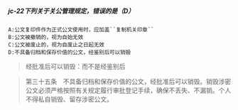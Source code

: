 ##### jc-22下列关于关公管理规定，错误的是（D）
    A:公文复印件作为正式公文使用时，应加盖``复制机关印章``
    B:公文被撤销的，视为自始无效
    C:公文被废止的，视为自废止之日起无效
    D:不具备归档和保存价值的公文，经鉴别后可以销毁
    
>   经批准后可以销毁：而不是经鉴别后
    
>   第三十五条　不具备归档和保存价值的公文，经批准后可以销毁。销毁涉密公文必须严格按照有关规定履行审批登记手续，确保不丢失、不漏销。个人不得私自销毁、留存涉密公文。




























